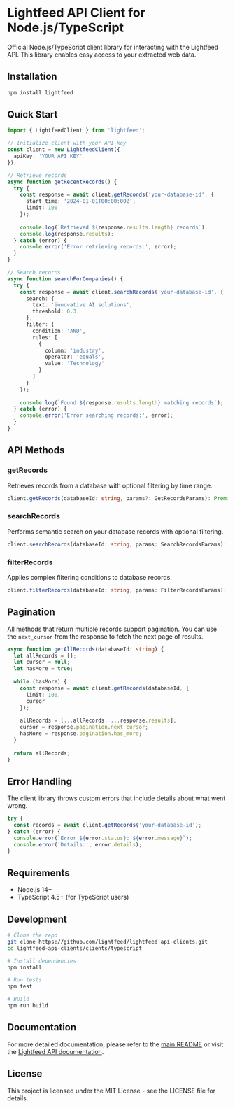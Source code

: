 # Lightfeed API Client for Node.js/TypeScript

Official Node.js/TypeScript client library for interacting with the Lightfeed API. This library enables easy access to your extracted web data.

## Installation

```bash
npm install lightfeed
```

## Quick Start

```typescript
import { LightfeedClient } from 'lightfeed';

// Initialize client with your API key
const client = new LightfeedClient({
  apiKey: 'YOUR_API_KEY'
});

// Retrieve records
async function getRecentRecords() {
  try {
    const response = await client.getRecords('your-database-id', {
      start_time: '2024-01-01T00:00:00Z',
      limit: 100
    });
    
    console.log(`Retrieved ${response.results.length} records`);
    console.log(response.results);
  } catch (error) {
    console.error('Error retrieving records:', error);
  }
}

// Search records
async function searchForCompanies() {
  try {
    const response = await client.searchRecords('your-database-id', {
      search: {
        text: 'innovative AI solutions',
        threshold: 0.3
      },
      filter: {
        condition: 'AND',
        rules: [
          {
            column: 'industry',
            operator: 'equals',
            value: 'Technology'
          }
        ]
      }
    });
    
    console.log(`Found ${response.results.length} matching records`);
  } catch (error) {
    console.error('Error searching records:', error);
  }
}
```

## API Methods

### getRecords

Retrieves records from a database with optional filtering by time range.

```typescript
client.getRecords(databaseId: string, params?: GetRecordsParams): Promise<RecordsResponse>
```

### searchRecords

Performs semantic search on your database records with optional filtering.

```typescript
client.searchRecords(databaseId: string, params: SearchRecordsParams): Promise<RecordsResponse>
```

### filterRecords

Applies complex filtering conditions to database records.

```typescript
client.filterRecords(databaseId: string, params: FilterRecordsParams): Promise<RecordsResponse>
```

## Pagination

All methods that return multiple records support pagination. You can use the `next_cursor` from the response to fetch the next page of results.

```typescript
async function getAllRecords(databaseId: string) {
  let allRecords = [];
  let cursor = null;
  let hasMore = true;
  
  while (hasMore) {
    const response = await client.getRecords(databaseId, { 
      limit: 100,
      cursor 
    });
    
    allRecords = [...allRecords, ...response.results];
    cursor = response.pagination.next_cursor;
    hasMore = response.pagination.has_more;
  }
  
  return allRecords;
}
```

## Error Handling

The client library throws custom errors that include details about what went wrong.

```typescript
try {
  const records = await client.getRecords('your-database-id');
} catch (error) {
  console.error(`Error ${error.status}: ${error.message}`);
  console.error('Details:', error.details);
}
```

## Requirements

- Node.js 14+
- TypeScript 4.5+ (for TypeScript users)

## Development

```bash
# Clone the repo
git clone https://github.com/lightfeed/lightfeed-api-clients.git
cd lightfeed-api-clients/clients/typescript

# Install dependencies
npm install

# Run tests
npm test

# Build
npm run build
```

## Documentation

For more detailed documentation, please refer to the [main README](../../README.md) or visit the [Lightfeed API documentation](https://www.lightfeed.ai/docs/apis/).

## License

This project is licensed under the MIT License - see the LICENSE file for details. 
